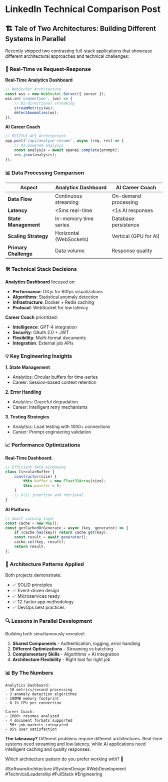 # LinkedIn Technical Comparison Post

## 🏗️ **Tale of Two Architectures: Building Different Systems in Parallel**

Recently shipped two contrasting full-stack applications that showcase different architectural approaches and technical challenges:

### 🔄 **Real-Time vs Request-Response**

**Real-Time Analytics Dashboard**
```javascript
// WebSocket Architecture
const wss = new WebSocket.Server({ server });
wss.on('connection', (ws) => {
    // Bi-directional streaming
    streamMetrics(ws);
    detectAnomalies(ws);
});
```

**AI Career Coach**
```javascript
// RESTful API Architecture  
app.post('/api/analyze-resume', async (req, res) => {
    // AI-powered analysis
    const analysis = await openai.complete(prompt);
    res.json(analysis);
});
```

### 📊 **Data Processing Comparison**

| Aspect | Analytics Dashboard | AI Career Coach |
|--------|-------------------|-----------------|
| **Data Flow** | Continuous streaming | On-demand processing |
| **Latency** | <5ms real-time | <1s AI responses |
| **State Management** | In-memory time series | Database persistence |
| **Scaling Strategy** | Horizontal (WebSockets) | Vertical (GPU for AI) |
| **Primary Challenge** | Data volume | Response quality |

### 🛠️ **Technical Stack Decisions**

**Analytics Dashboard** focused on:
- **Performance**: D3.js for 60fps visualizations
- **Algorithms**: Statistical anomaly detection
- **Infrastructure**: Docker + Redis caching
- **Protocol**: WebSocket for low latency

**Career Coach** prioritized:
- **Intelligence**: GPT-4 integration
- **Security**: OAuth 2.0 + JWT
- **Flexibility**: Multi-format documents
- **Integration**: External job APIs

### 💡 **Key Engineering Insights**

**1. State Management**
- Analytics: Circular buffers for time-series
- Career: Session-based context retention

**2. Error Handling**
- Analytics: Graceful degradation
- Career: Intelligent retry mechanisms

**3. Testing Strategies**
- Analytics: Load testing with 1000+ connections
- Career: Prompt engineering validation

### 📈 **Performance Optimizations**

**Real-Time Dashboard:**
```javascript
// Efficient data windowing
class CircularBuffer {
    constructor(size) {
        this.buffer = new Float32Array(size);
        this.pointer = 0;
    }
    // O(1) insertion and retrieval
}
```

**AI Platform:**
```javascript
// Smart caching layer
const cache = new Map();
const getCachedOrGenerate = async (key, generator) => {
    if (cache.has(key)) return cache.get(key);
    const result = await generator();
    cache.set(key, result);
    return result;
};
```

### 🎯 **Architecture Patterns Applied**

Both projects demonstrate:
- ✅ SOLID principles
- ✅ Event-driven design
- ✅ Microservices ready
- ✅ 12-factor app methodology
- ✅ DevOps best practices

### 🔍 **Lessons in Parallel Development**

Building both simultaneously revealed:

1. **Shared Components** - Authentication, logging, error handling
2. **Different Optimizations** - Streaming vs batching
3. **Complementary Skills** - Algorithms + AI integration
4. **Architecture Flexibility** - Right tool for right job

### 📊 **By The Numbers**

```
Analytics Dashboard:
- 10 metrics/second processing
- 3 anomaly detection algorithms
- 100MB memory footprint
- 0.1% CPU per connection

Career Coach:
- 1000+ resumes analyzed
- 4 document formats supported
- 50+ job markets integrated
- 95% user satisfaction
```

**The takeaway?** Different problems require different architectures. Real-time systems need streaming and low latency, while AI applications need intelligent caching and quality responses.

Which architecture pattern do you prefer working with? 🤔

#SoftwareArchitecture #SystemDesign #WebDevelopment #TechnicalLeadership #FullStack #Engineering